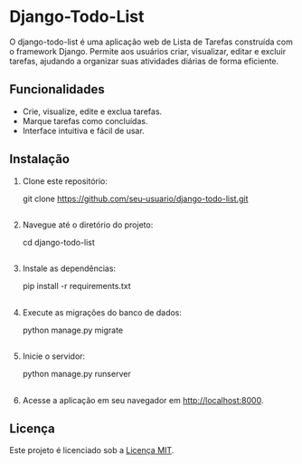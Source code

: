 # Django-Todo-List

O django-todo-list é uma aplicação web de Lista de Tarefas construída com o framework Django. Permite aos usuários criar, visualizar, editar e excluir tarefas, ajudando a organizar suas atividades diárias de forma eficiente.

## Funcionalidades

- Crie, visualize, edite e exclua tarefas.
- Marque tarefas como concluídas.
- Interface intuitiva e fácil de usar.

## Instalação

1. Clone este repositório:

   git clone https://github.com/seu-usuario/django-todo-list.git

##
2. Navegue até o diretório do projeto:

   cd django-todo-list

##
3. Instale as dependências:

   pip install -r requirements.txt

##
4. Execute as migrações do banco de dados:

   python manage.py migrate

##
5. Inicie o servidor:

   python manage.py runserver

##
6. Acesse a aplicação em seu navegador em [http://localhost:8000](http://localhost:8000).

## Licença

Este projeto é licenciado sob a [Licença MIT](LICENSE.md).
